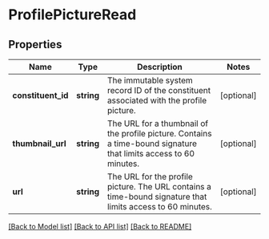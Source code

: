 # ProfilePictureRead

## Properties
Name | Type | Description | Notes
------------ | ------------- | ------------- | -------------
**constituent_id** | **string** | The immutable system record ID of the constituent associated with the profile picture. | [optional] 
**thumbnail_url** | **string** | The URL for a thumbnail of the profile picture. Contains a time-bound signature that limits access to 60 minutes. | [optional] 
**url** | **string** | The URL for the profile picture. The URL contains a time-bound signature that limits access to 60 minutes. | [optional] 

[[Back to Model list]](../../README.md#documentation-for-models) [[Back to API list]](../../README.md#documentation-for-api-endpoints) [[Back to README]](../../README.md)

